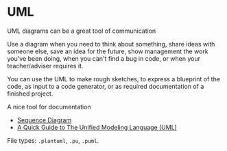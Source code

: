 # UML

UML diagrams can be a great tool of communication

Use a diagram when you need to think about something, share ideas with someone else, save an idea for the future, show management the work you've been doing, when you can't find a bug in code, or when your teacher/adviser requires it.

You can use the UML to make rough sketches, to express a blueprint of the code, as input to a code generator, or as required documentation of a finished project.

A nice tool for documentation

- [Sequence Diagram](https://plantuml.com/sequence-diagram)
- [A Quick Guide to The Unified Modeling Language (UML)](http://www.csci.csusb.edu/dick/samples/uml0.html)

File types: `.plantuml`, `.pu`, `.puml`.

